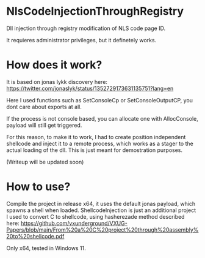 # NlsCodeInjectionThroughRegistry
Dll injection through registry modification of NLS code page ID.

It requieres administrator privileges, but it definetely works.
 
# How does it work?
It is based on jonas lykk discovery here: https://twitter.com/jonaslyk/status/1352729173631135751?lang=en

Here I used functions such as SetConsoleCp  or SetConsoleOutputCP, you dont care about exports at all.

If the process is not console based, you can allocate one with AllocConsole, payload will still get triggered.

For this reason, to make it to work, I had to create position independent shellcode and inject it to a remote process, which works as a stager to the actual loading of the dll.
This is just meant for demostration purposes.

(Writeup will be updated soon)

# How to use?
Compile the project in release x64, it uses the default jonas payload, which spawns a shell when loaded.
ShellcodeInjection is just an additional project I used to convert C to shellcode, using hasherezade method described here:
https://github.com/vxunderground/VXUG-Papers/blob/main/From%20a%20C%20project%20through%20assembly%20to%20shellcode.pdf

Only x64, tested in Windows 11.
